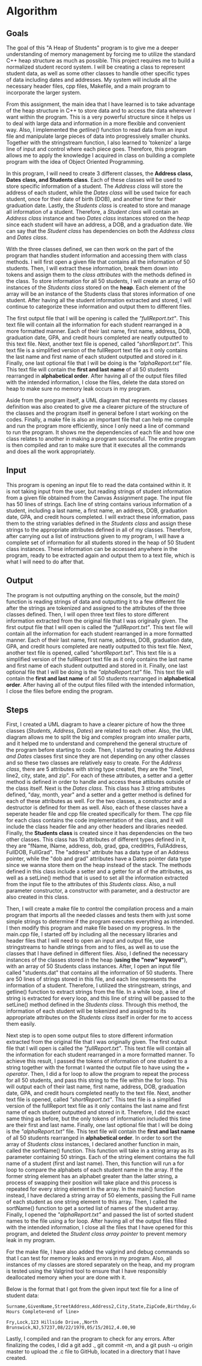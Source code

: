 # Algorithm
## Goals
The goal of this "A Heap of Students" program is to give me a deeper understanding of memory management by forcing me to utilize the standard C++ heap structure as much as possible. This project requires me to build a normalized student record system. I will be creating a class to represent student data, as well as some other classes to handle other specific types of data including dates and addresses. My system will include all the necessary header files, cpp files, Makefile, and a main program to incorporate the larger system.

From this assignment, the main idea that I have learned is to take advantage of the heap structure in C++ to store data and to access the data wherever I want within the program. This is a very powerful structure since it helps us to deal with large data and information in a more flexible and convenient way. Also, I implemented the *getline()* function to read data from an input file and manipulate large pieces of data into progressively smaller chunks. Together with the stringstream function, I also learned to 'tokenize' a large line of input and control where each piece goes. Therefore, this program allows me to apply the knowledge I acquired in class on building a complete program with the idea of Object Oriented Programming.

In this program, I will need to create 3 different classes, the **Address class, Dates class, and Students class**. Each of these classes will be used to store specific information of a student. The *Address class* will store the address of each student, while the *Dates class* will be used twice for each student, once for their date of birth (DOB), and another time for their graduation date. Lastly, the *Students class* is created to store and manage all information of a student. Therefore, a *Student class* will contain an *Address class* instance and two *Dates class* instances stored on the *heap* since each student will have an address, a DOB, and a graduation date. We can say that the *Student class* has dependencies on both the *Address class* and *Dates class*. 

With the three classes defined, we can then work on the part of the program that handles student information and accessing them with class methods. I will first open a given file that contains all the information of 50 students. Then, I will extract these information, break them down into tokens and assign them to the *class attributes* with the methods defined in the class. To store information for all 50 students, I will create an array of 50 instances of the *Students class* stored on the **heap**. Each element of the array will be an instance of the Students class that stores information of one student. After having all the student information extracted and stored, I will continue to categorize these information and output them to different files. 

The first output file that I will be opening is called the *"fullReport.txt"*. This text file will contain all the information for each student rearranged in a more formatted manner. Each of their last name, first name, address, DOB, graduation date, GPA, and credit hours completed are neatly outputted to this text file. Next, another text file is opened, called *"shortReport.txt"*. This text file is a simplified version of the fullReport text file as it only contains the last name and first name of each student outputted and stored in it. Finally, one last optional file that I will be doing is the *"alphaReport.txt"* file. This text file will contain the **first and last name** of all 50 students rearranged in **alphabetical order**. After having all of the output files filled with the intended information, I close the files, delete the data stored on heap to make sure no memory leak occurs in my program.

Aside from the program itself, a UML diagram that represents my classes definition was also created to give me a clearer picture of the structure of the classes and the program itself in general before I start working on the codes. Finally, a make file is also an important file that can help me compile and run the program more efficiently, since I only need a line of command to run the program. It shows me the dependencies of each file and how one class relates to another in making a program successful. The entire program is then compiled and ran to make sure that it executes all the commands and does all the work appropriately.

## Input
This program is opening an input file to read the data contained within it. It is not taking input from the user, but reading strings of student information from a given file obtained from the Canvas Assignment page. The input file has 50 lines of strings. Each line of string contains various information of a student, including a last name, a first name, an address, DOB, graduation date, GPA, and credit hours completed. I will extract these information, pass them to the string variables defined in the *Students class* and assign these strings to the appropriate attributes defined in all of my classes. Therefore, after carrying out a list of instructions given to my program, I will have a complete set of information for all students stored in the heap of 50 Student class instances. These information can be accessed anywhere in the program, ready to be extracted again and output them to a text file, which is what I will need to do after that.

## Output
The program is not outputting anything on the console, but the *main()* function is reading strings of data and outputting it to a few different file after the strings are tokenized and assigned to the attributes of the three classes defined. Then, I will open three text files to store different information extracted from the original file that I was originally given. The first output file that I will open is called the *"fullReport.txt"*. This text file will contain all the information for each student rearranged in a more formatted manner. Each of their last name, first name, address, DOB, graduation date, GPA, and credit hours completed are neatly outputted to this text file. Next, another text file is opened, called *"shortReport.txt"*. This text file is a simplified version of the fullReport text file as it only contains the last name and first name of each student outputted and stored in it. Finally, one last optional file that I will be doing is the *"alphaReport.txt"* file. This text file will contain the **first and last name** of all 50 students rearranged in **alphabetical order**. After having all of the output files filled with the intended information, I close the files before ending the program.

## Steps 
First, I created a UML diagram to have a clearer picture of how the three classes (*Students, Address, Dates*) are related to each other. Also, the UML diagram allows me to split the big and complex program into smaller parts, and it helped me to understand and comprehend the general structure of the program before starting to code. Then, I started by creating the *Address and Dates* classes first since they are not depending on any other classes and so these two classes are relatively easy to create. For the *Address class*, there are 5 attributes with string type created, they are the "line1, line2, city, state, and zip". For each of these attributes, a setter and a getter method is defined in order to handle and access these attibutes outside of the class itself. Next is the *Dates class*. This class has 3 string attributes defined, "day, month, year" and a setter and a getter method is defined for each of these attributes as well. For the two classes, a constructor and a destructor is defined for them as well. Also, each of these classes have a seperate header file and cpp file created specifically for them. The cpp file for each class contains the code implementation of the class, and it will include the class header file and any other headers and libraries needed. Finally, the **Students class** is created since it has dependencies on the two other classes. This class has 10 attributes of different types defined in it, they are "fName, lName, address, dob, grad, gpa, creditHrs, FullAddress, FullDOB, FullGrad". The "address" attribute has a data type of an Address pointer, while the "dob and grad" attributes have a Dates pointer data type since we wanna store them on the heap instead of the stack. The methods defined in this class include a setter and a getter for all of the attributes, as well as a setLine() method that is used to set all the information extracted from the input file to the attributes of this *Students class*. Also, a null parameter constructor, a constructor with parameter, and a destructor are also created in this class. 

Then, I will create a make file to control the compilation process and a main program that imports all the needed classes and tests them with just some simple strings to determine if the program executes everything as intended. I then modify this program and make file based on my progress. In the main.cpp file, I started off by including all the necessary libraries and header files that I will need to open an input and output file, use stringstreams to handle strings from and to files, as well as to use the classes that I have defined in different files. Also, I defined the necessary instances of the classes stored in the heap (**using the "new" keyword"**), with an array of 50 Students class instances. After, I open an input file called "students.dat" that contains all the information of 50 students. There are 50 lines of strings stored in this file, and each line represents the information of a student. Therefore, I utilized the stringstream, strings, and getline() function to extract strings from the file. In a while loop, a line of string is extracted for every loop, and this line of string will be passed to the setLine() method defined in the *Students class*. Through this method, the information of each student will be tokenized and assigned to its appropriate attributes on the *Students class* itself in order for me to access them easily. 

Next step is to open some output files to store different information extracted from the original file that I was originally given. The first output file that I will open is called the *"fullReport.txt"*. This text file will contain all the information for each student rearranged in a more formatted manner. To achieve this result, I passed the tokens of information of one student to a string together with the format I wanted the output file to have using the *+ operator*. Then, I did a for loop to allow the program to repeat the process for all 50 students, and pass this string to the file within the for loop. This will output each of their last name, first name, address, DOB, graduation date, GPA, and credit hours completed neatly to the text file. Next, another text file is opened, called *"shortReport.txt"*. This text file is a simplified version of the fullReport text file as it only contains the last name and first name of each student outputted and stored in it. Therefore, I did the exact same thing as before, but the only tokens of information included this time are their first and last name. Finally, one last optional file that I will be doing is the *"alphaReport.txt"* file. This text file will contain the **first and last name** of all 50 students rearranged in **alphabetical order**. In order to sort the array of *Students class* instances, I declared another function in main, called the sortName() function. This function will take in a string array as its parameter containing 50 strings. Each of the string element contains the full name of a student (first and last name). Then, this function will run a for loop to compare the alphabets of each student name in the array. If the former string element has an alphabet greater than the latter string, a process of swapping their position will take place and this process is repeated for every string element in the array. In the main() function instead, I have declared a string array of 50 elements, passing the Full name of each student as one string element to this array. Then, I called the sortName() function to get a sorted list of names of the student array. Finally, I opened the *"alphaReport.txt"* and passed the list of sorted student names to the file using a for loop. After having all of the output files filled with the intended information, I close all the files that I have opened for this program, and deleted the *Student class array pointer* to prevent memory leak in my program. 

For the make file, I have also added the valgrind and debug commands so that I can test for memory leaks and errors in my program. Also, all instances of my classes are stored separately on the heap, and my program is tested using the Valgrind tool to ensure that I have responsibly deallocated memory when your are done with it. 

Below is the format that I got from the given input text file for a line of student data:

```
Surname,GivenName,StreetAddress,Address2,City,State,ZipCode,Birthday,Graduation,GPA,Credit Hours Complete<end of line>

Fry,Lock,123 Hillside Drive,,North Brunswick,NJ,57237,08/22/1970,05/15/2012,4.00,90
```
Lastly, I compiled and ran the program to check for any errors. After finalizing the codes, I did a git add ., git commit -m, and a git push -u origin master to upload the .c file to GitHub, located in a directory that I have created. 